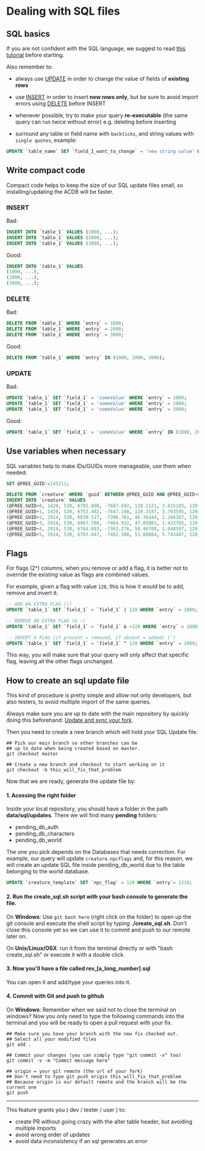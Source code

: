 # Dealing with SQL files

## SQL basics

If you are not confident with the SQL language, we suggest to read [this tutorial](http://www.w3schools.com/sql/default.asp) before starting.

Also remember to:

- always use [UPDATE](http://www.w3schools.com/sql/sql_update.asp) in order to change the value of fields of **existing rows**

- use [INSERT](http://www.w3schools.com/sql/sql_insert.asp) in order to insert **new rows only**, but be sure to avoid import errors using [DELETE](http://www.w3schools.com/sql/sql_delete.asp) before INSERT

- whenever possible, try to make your query **re-executable** (the same query can run twice without error) e.g. deleting before inserting

- surround any table or field name with `backticks`, and string values with `single quotes`, example:

```sql
UPDATE `table_name` SET `field_I_want_to_change` = 'new string value' WHERE `entry` = 10 ;
```

## Write compact code

Compact code helps to keep the size of our SQL update files small, so installing/updating the ACDB will be faster.

### INSERT

Bad:

```sql
INSERT INTO `table_1` VALUES (1000, ...);
INSERT INTO `table_1` VALUES (2000, ...);
INSERT INTO `table_1` VALUES (3000, ...);
```


Good:

```sql
INSERT INTO `table_1` VALUES
(1000, ...),
(2000, ...),
(3000, ...);
```

### DELETE

Bad:

```sql
DELETE FROM `table_1` WHERE `entry` = 1000;
DELETE FROM `table_1` WHERE `entry` = 2000;
DELETE FROM `table_1` WHERE `entry` = 3000;
```

Good:

```sql
DELETE FROM `table_1` WHERE `entry` IN (1000, 2000, 3000);
```

### UPDATE

Bad:

```sql
UPDATE `table_1` SET `field_1` = 'someValue' WHERE `entry` = 1000;
UPDATE `table_1` SET `field_1` = 'someValue' WHERE `entry` = 2000;
UPDATE `table_1` SET `field_1` = 'someValue' WHERE `entry` = 3000;
```

Good:

```sql
UPDATE `table_1` SET `field_1` = 'someValue' WHERE `entry` IN (1000, 2000, 3000);
```

## Use variables when necessary

SQL variables help to make IDs/GUIDs more manageable, use them when needed:

```sql
SET @FREE_GUID:=145211;

DELETE FROM `creature` WHERE `guid` BETWEEN @FREE_GUID AND @FREE_GUID+6;
INSERT INTO `creature` VALUES
(@FREE_GUID+0, 1420, 530, 6785.898, -7607.692, 128.1121, 3.815103, 120, 0),
(@FREE_GUID+1, 1420, 530, 6753.482, -7647.198, 128.3187, 3.793595, 120, 0),
(@FREE_GUID+2, 2914, 530, 6830.517, -7396.761, 46.36444, 2.204267, 120, 0),
(@FREE_GUID+3, 2914, 530, 6967.708, -7464.932, 47.05861, 1.433785, 120, 0),
(@FREE_GUID+4, 2914, 530, 6764.093, -7363.276, 50.46708, 2.048597, 120, 0),
(@FREE_GUID+5, 2914, 530, 6703.647, -7402.308, 51.60884, 5.743487, 120, 0);
```

## Flags

For flags (2^) columns, when you remove or add a flag, it is better not to override the existing value as flags are combined values.

For example, given a flag with value `128`, this is how it would be to add, remove and invert it:

```sql
-- ADD AN EXTRA FLAG (|)
UPDATE `table_1` SET `field_1` = `field_1` | 128 WHERE `entry` = 1000;

-- REMOVE AN EXTRA FLAG (& ~)
UPDATE `table_1` SET `field_1` = `field_1` & ~128 WHERE `entry` = 1000;

-- INVERT A FLAG (if present = removed, if absent = added) (^)
UPDATE `table_1` SET `field_1` = `field_1` ^ 128 WHERE `entry` = 1000;
```

This way, you will make sure that your query will only affect that specific flag, leaving all the other flags unchanged.

## How to create an sql update file

This kind of procedure is pretty simple and allow not only developers, but also testers, to avoid multiple import of the same queries.

Always make sure you are up to date with the main repository by quickly doing this beforehand: [Update and sync your fork](http://www.azerothcore.org/wiki/Syncing-your-fork).

Then you need to create a new branch which will hold your SQL Update file:

``` git
## Pick our main branch so other branches can be 
## up to date when being created based on master.
git checkout master

## Create a new branch and checkout to start working on it
git checkout -b this_will_fix_that_problem
```

Now that we are ready, generate the update file by:

#### 1. Acessing the right folder

Inside your local repository, you should have a folder in the path **data/sql/updates**. There we will find many **pending** folders:

  - pending_db_auth 
  - pending_db_characters
  - pending_db_world
  
The one you pick depends on the Databases that needs correction. For example, our query will update `creature.npcflags` and, for this reason, we will create an update SQL file inside pending_db_world due to the table belonging to the world database.

``` SQL
UPDATE `creature_template` SET `npc_flag` = 128 WHERE `entry`= 1234;
```

#### 2. Run the create_sql.sh script with your bash console to generate the file.

On **Windows**: 
  Use `git bash here` (right click on the folder) to open up the git console and execute the shell script by typing __./create_sql.sh__.
  Don't close this console yet so we can use it to commit and push to our remote later on.

On **Unix/Linux/OSX**: 
  run it from the terminal directly or with "bash create_sql.sh" or execute it with a double click.

#### 3. Now you'll have a file called **rev_[a_long_number].sql**

You can open it and add/type your queries into it.

#### 4. Commit with Git and push to github

On **Windows**: 
  Remember when we said not to close the terminal on windows? Now you only need to type the following commands into the
  terminal and you will be ready to open a pull request with your fix.

``` git
## Make sure you have your branch with the new fix checked out.
## Select all your modified files
git add .

## Commit your changes (you can simply type "git commit -v" too)
git commit -v -m "Commit message here"

## origin = your git remote (the url of your fork)
## Don't need to type git push origin this_will_fix_that_problem
## Because origin is our default remote and the branch will be the current one
git push
```

--------
This feature grants you ( dev / tester / user ) to:

- create PR without going crazy with the alter table header, but avoiding multiple imports
- avoid wrong order of updates
- avoid data inconsistency if an sql generates an error
